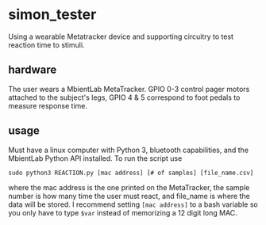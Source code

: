 # simon_tester
Using a wearable Metatracker device and supporting circuitry to test reaction time to stimuli.

## hardware
The user wears a MbientLab MetaTracker. GPIO 0-3 control pager motors attached to the subject's legs, GPIO 4 & 5 correspond to foot pedals to measure response time.

## usage
Must have a linux computer with Python 3, bluetooth capabilities, and the MbientLab Python API installed. To run the script use

`sudo python3 REACTION.py [mac address] [# of samples] [file_name.csv]` 

where the mac address is the one printed on the MetaTracker, the sample number is how many time the user must react, and file_name is where the data will be stored.
I recommend setting `[mac address]` to a bash variable so you only have to type `$var` instead of memorizing a 12 digit long MAC.
